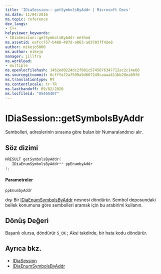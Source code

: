 ```yaml
---
title: 'IDiaSession:: getSymbolsByAddr | Microsoft Docs'
ms.date: 11/04/2016
ms.topic: reference
dev_langs:
- C++
helpviewer_keywords:
- IDiaSession::getSymbolsByAddr method
ms.assetid: eafcc757-b488-487d-a063-ad3703ff42e8
author: mikejo5000
ms.author: mikejo
manager: jillfra
ms.workload:
- multiple
ms.openlocfilehash: 1462ed0224dc2f881c5745876347712ac2c14e60
ms.sourcegitcommit: 6cfffa72af599a9d667249caaaa411bb28ea69fd
ms.translationtype: MT
ms.contentlocale: tr-TR
ms.lasthandoff: 09/02/2020
ms.locfileid: "85465407"
---
```

# <a name="idiasessiongetsymbolsbyaddr"></a>IDiaSession::getSymbolsByAddr
Sembolleri, adreslerinin sırasına göre bulan bir Numaralandırıcı alır.

## <a name="syntax"></a>Söz dizimi

```C++
HRESULT getSymbolsByAddr( 
   IDiaEnumSymbolsByAddr** ppEnumbyAddr
);
```

#### <a name="parameters"></a>Parametreler
 `ppEnumbyAddr`

dışı Bir [IDiaEnumSymbolsByAddr](../../debugger/debug-interface-access/idiaenumsymbolsbyaddr.md) nesnesi döndürür. Sembol deposundaki bellek konumuna göre sembolleri aramak için bu arabirimi kullanın.

## <a name="return-value"></a>Dönüş Değeri
 Başarılı olursa, döndürür `S_OK` ; Aksi takdirde, bir hata kodu döndürür.

## <a name="see-also"></a>Ayrıca bkz.
- [IDiaSession](../../debugger/debug-interface-access/idiasession.md)
- [IDiaEnumSymbolsByAddr](../../debugger/debug-interface-access/idiaenumsymbolsbyaddr.md)
